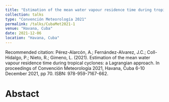 ```yaml
---
title: "Estimation of the mean water vapour residence time during tropical cyclones: a Lagrangian approach"
collection: talks
type: "Convención Meteorología 2021"
permalink: /talks/CubaMet2021-1
venue: "Havana, Cuba"
date: 2021-12-06
location: "Havana, Cuba"
---
```


Recommended citation: Pérez-Alarcón, A.; Fernández-Alvarez, J.C.; Coll-Hidalgo, P.; Nieto, R.; Gimeno, L. (2021). Estimation of the mean water vapour residence time during tropical cyclones: a Lagrangian approach. In proceedings of Convención Meteorología 2021, Havana, Cuba 6-10 December 2021, pp 70. ISBN: 978-959-7167-662.


# Abstact


